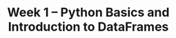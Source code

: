 ---
title: Week 1 – Python Basics and Introduction to DataFrames
weekNumber: 1
days:
  - date: 2025-06-30
    events:
      - name: LEC 1
        type: lecture
        title: Introduction, Expressions, and Data Types
        url: http://datahub.ucsd.edu/user-redirect/git-sync?repo=https://github.com/dsc-courses/dsc10-2025-sp&subPath=lectures/lec01/lec01.ipynb
        html: resources/lectures/lec01/lec01.html
        podcast:
        # readings:
        #   - name: CIT 1.0-1.3
        #     url: https://inferentialthinking.com/chapters/01/what-is-data-science.html
        #keywords: data science, course structure, policies, syllabus, Little Women demo
  - date: 2025-07-02
    events:
      - name: LEC 2
        type: lecture
        title: Strings, String Methods, Lists, and Arrays
        url: http://datahub.ucsd.edu/user-redirect/git-sync?repo=https://github.com/dsc-courses/dsc10-2025-sp&subPath=lectures/lec02/lec02.ipynb
        html: resources/lectures/lec02/lec02.html
        podcast:
        # readings:
        #   - name: BPD 1-6
        #     url: https://notes.dsc10.com/01-getting_started/tools.html
        # keywords: Jupyter notebooks, expressions, variables, assignment, functions, int, float
  - date: 2025-07-03
    events:
      - name: LEC 3
        type: lecture
        title: DataFrames, Indexing, Queries, Intro to Grouping
        url: http://datahub.ucsd.edu/user-redirect/git-sync?repo=https://github.com/dsc-courses/dsc10-2025-sp&subPath=lectures/lec02/lec03.ipynb
        html: resources/lectures/lec03/lec03.html
        podcast:
        # readings:
        #   - name: BPD 1-6
        #     url: https://notes.dsc10.com/01-getting_started/tools.html
  - date: 2025-07-04
    events:
      - markdown_content: <b>No Lecture (Fourth of July!🎆)</b>
---